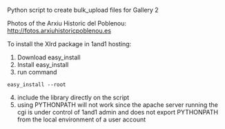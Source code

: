 Python script to create bulk_upload files for Gallery 2 

Photos of the Arxiu Historic del Poblenou: http://fotos.arxiuhistoricpoblenou.es


To install the Xlrd package in 1and1 hosting:

1. Download easy_install
2. Install easy_install
3. run command

```easy_install --root```

4. include the library directly on the script
5. using PYTHONPATH will not work since the apache server running the cgi is under control of 1and1 admin and does not export PYTHONPATH from the local environment of a user account
